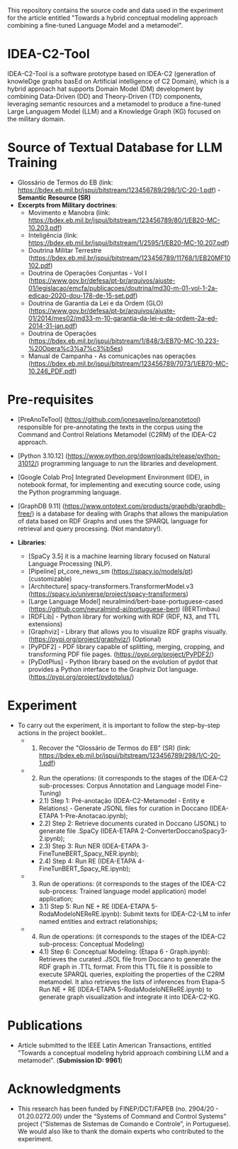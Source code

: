 This repository contains the source code and data used in the experiment for the article entitled "Towards a hybrid conceptual modeling  approach combining a fine-tuned Language Model and a metamodel".

# IDEA-C2-Tool
IDEA-C2-Tool is a software prototype based on IDEA-C2 (generatIon of knowleDge graphs basEd on Artificial intelligence of C2 Domain), which is a hybrid approach hat supports Domain Model (DM) development by combining Data-Driven (DD) and Theory-Driven (TD) components, leveraging semantic resources and a metamodel to produce a fine-tuned Large Languagem Model (LLM) and a Knowledge Graph (KG) focused on the military domain.

# Source of Textual Database for LLM Training
- Glossário de Termos do EB (link: https://bdex.eb.mil.br/jspui/bitstream/123456789/298/1/C-20-1.pdf) - **Semantic Resource (SR)**
- **Excerpts from Military doctrines**:
  - Movimento e Manobra (link: https://bdex.eb.mil.br/jspui/bitstream/123456789/80/1/EB20-MC-10.203.pdf)
  - Inteligência (link: https://bdex.eb.mil.br/jspui/bitstream/1/2595/1/EB20-MC-10.207.pdf)
  - Doutrina Militar Terrestre (https://bdex.eb.mil.br/jspui/bitstream/123456789/11768/1/EB20MF10102.pdf)
  - Doutrina de Operações Conjuntas - Vol I (https://www.gov.br/defesa/pt-br/arquivos/ajuste-01/legislacao/emcfa/publicacoes/doutrina/md30-m-01-vol-1-2a-edicao-2020-dou-178-de-15-set.pdf)
  - Doutrina de Garantia da Lei e da Ordem (GLO) (https://www.gov.br/defesa/pt-br/arquivos/ajuste-01/2014/mes02/md33-m-10-garantia-da-lei-e-da-ordem-2a-ed-2014-31-jan.pdf)
  - Doutrina de Operações (https://bdex.eb.mil.br/jspui/bitstream/1/848/3/EB70-MC-10.223-%20Opera%c3%a7%c3%b5es)
  - Manual de Campanha - As comunicações nas operações (https://bdex.eb.mil.br/jspui/bitstream/123456789/7073/1/EB70-MC-10.246_PDF.pdf)

# Pre-requisites
- [PreAnoTeTool] (https://github.com/jonesavelino/preanotetool) responsible for pre-annotating the texts in the corpus using the Command and Control Relations Metamodel (C2RM) of the IDEA-C2 approach.
- [Python 3.10.12] (https://www.python.org/downloads/release/python-31012/) programming language to run the libraries and development.
- [Google Colab Pro] Integrated Development Environment (IDE), in notebook format, for implementing and executing source code, using the Python programming language.
- [GraphDB 9.11] (https://www.ontotext.com/products/graphdb/graphdb-free/) is a database for dealing with Graphs that allows the manipulation of data based on RDF Graphs and uses the SPARQL language for retrieval and query processing. (Not mandatory!).

- **Libraries**: 
  - [SpaCy 3.5] it is a machine learning library focused on Natural Language Processing (NLP). 
  - [Pipeline] pt_core_news_sm (https://spacy.io/models/pt) (customizable)
  - [Architecture] spacy-transformers.TransformerModel.v3 (https://spacy.io/universe/project/spacy-transformers)
  - [Large Language Model] neuralmind/bert-base-portuguese-cased (https://github.com/neuralmind-ai/portuguese-bert) (BERTimbau)
  - [RDFLib] - Python library for working with RDF (RDF, N3, and TTL extensions)
  - [Graphviz] - Library that allows you to visualize RDF graphs visually. (https://pypi.org/project/graphviz/) (Optional)
  - [PyPDF2] - PDF library capable of splitting, merging, cropping, and transforming PDF file pages. (https://pypi.org/project/PyPDF2/)
  - [PyDotPlus] - Python library based on the evolution of pydot that provides a Python interface to the Graphviz Dot language. (https://pypi.org/project/pydotplus/)

# Experiment
- To carry out the experiment, it is important to follow the step-by-step actions in the project booklet..
  - 1) Recover the "Glossário de Termos do EB" (SR) (link: https://bdex.eb.mil.br/jspui/bitstream/123456789/298/1/C-20-1.pdf)
  - 2) Run the operations: (it corresponds to the stages of the IDEA-C2 sub-processes: Corpus Annotation and Language model Fine-Tuning)  
    - 2.1) Step 1: Pré-anotação (IDEA-C2-Metamodel - Entity e Relations) - Generate JSONL files for curation in Doccano (IDEA-ETAPA 1-Pre-Anotacao.ipynb);
    - 2.2) Step 2: Retrieve documents curated in Doccano (JSONL) to generate file .SpaCy (IDEA-ETAPA 2-ConverterDoccanoSpacy3-2.ipynb);
    - 2.3) Step 3: Run NER (IDEA-ETAPA 3-FineTuneBERT_Spacy_NER.ipynb);
    - 2.4) Step 4: Run RE (IDEA-ETAPA 4-FineTunBERT_Spacy_RE.ipynb);
  - 3) Run de operations: (it corresponds to the stages of the IDEA-C2 sub-process: Trained language model application)
model application;
    - 3.1) Step 5: Run NE + RE (IDEA-ETAPA 5-RodaModeloNEReRE.ipynb): Submit texts for IDEA-C2-LM to infer named entities and extract relationships;
  - 4) Run de operations: (it corresponds to the stages of the IDEA-C2 sub-process: Conceptual Modeling)
    - 4.1) Step 6: Conceptual Modeling: (Etapa 6 - Graph.ipynb): Retrieves the curated .JSOL file from Doccano to generate the RDF graph in .TTL format. From this TTL file it is possible to execute SPARQL queries, exploiting the properties of the C2RM metamodel. It also retrieves the lists of inferences from Etapa-5 Run NE + RE (IDEA-ETAPA 5-RodaModeloNEReRE.ipynb) to generate graph visualization and integrate it into IDEA-C2-KG.

# Publications
- Article submitted to the IEEE Latin American Transactions, entitled "Towards a conceptual modeling hybrid approach combining LLM and a metamodel". (**Submission ID: 9961**)

# Acknowledgments
- This research has been funded by FINEP/DCT/FAPEB (no. 2904/20 - 01.20.0272.00) under the “Systems of Command and Control Systems” project (“Sistemas de Sistemas de Comando e Controle”, in Portuguese). We would also like to thank the domain experts who contributed to the experiment.
